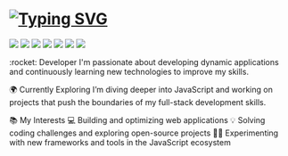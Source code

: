 

<h1 align="left"> <a href="https://git.io/typing-svg"> 
<img src="https://readme-typing-svg.herokuapp.com?font=Fira+Code&size=30&pause=1000&color=67D7B0&width=435&lines=About+Me" alt="Typing SVG" /> </a> </h1> 
<p align="left"> 
<img src="https://img.shields.io/badge/Developer-%230059b3.svg?&style=for-the-badge&logo=javascript&logoColor=white" /> 
<img src="https://img.shields.io/badge/JavaScript-%23F7DF1E?style=for-the-badge&logo=javascript&logoColor=black" /> 
<img src="https://img.shields.io/badge/PHP-%230075B8.svg?&style=for-the-badge&logo=php&logoColor=white" /> 
<img src="https://img.shields.io/badge/AWS-%23232F3E.svg?&style=for-the-badge&logo=amazon-aws&logoColor=white" /> 
<img src="https://img.shields.io/badge/Node.js-%234285F4.svg?&style=for-the-badge&logo=node.js&logoColor=white" /> 
<img src="https://img.shields.io/badge/MongoDB-%2347A248.svg?&style=for-the-badge&logo=mongodb&logoColor=white" /> 
<img src="https://img.shields.io/badge/React-%2320232a.svg?&style=for-the-badge&logo=react&logoColor=%2361DAFB" /> 


</p>
:rocket: Developer
I'm passionate about developing dynamic applications and continuously learning new technologies to improve my skills.

🌍 Currently Exploring
I’m diving deeper into JavaScript and working on projects that push the boundaries of my full-stack development skills.

📚 My Interests
:computer: Building and optimizing web applications
:bulb: Solving coding challenges and exploring open-source projects
:surfing_woman: Experimenting with new frameworks and tools in the JavaScript ecosystem






